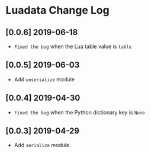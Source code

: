 # Luadata Change Log

## [0.0.6] 2019-06-18

* `Fixed the bug` when the Lua table value is `table`

## [0.0.5] 2019-06-03

* Add `unserialize` module

## [0.0.4] 2019-04-30

* `Fixed the bug` when the Python dictionary key is `None`

## [0.0.3] 2019-04-29

* Add `serialize` module.